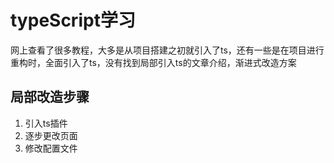 # typeScript学习

网上查看了很多教程，大多是从项目搭建之初就引入了ts，还有一些是在项目进行重构时，全面引入了ts，没有找到局部引入ts的文章介绍，渐进式改造方案

## 局部改造步骤

1. 引入ts插件
2. 逐步更改页面
3. 修改配置文件

